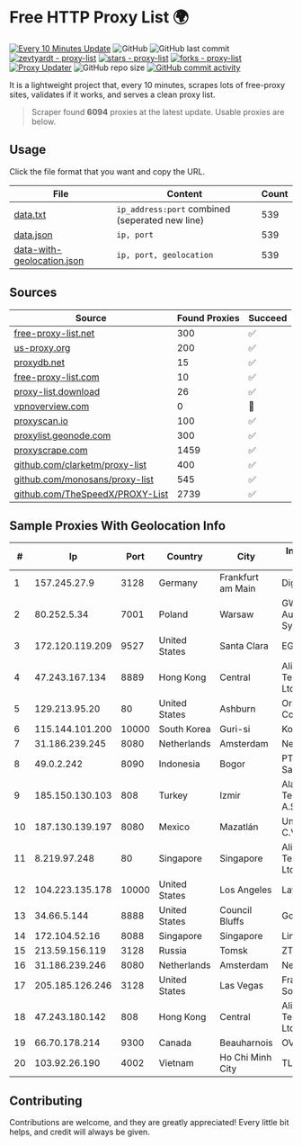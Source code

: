 
# Free HTTP Proxy List 🌍

[![Every 10 Minutes Update](https://github.com/mertguvencli/http-proxy-list/actions/workflows/main.yml/badge.svg?branch=main)](https://github.com/mertguvencli/http-proxy-list/actions/workflows/main.yml)
![GitHub](https://img.shields.io/github/license/mertguvencli/http-proxy-list)
![GitHub last commit](https://img.shields.io/github/last-commit/mertguvencli/http-proxy-list)
[![zevtyardt - proxy-list](https://img.shields.io/static/v1?label=zevtyardt&message=proxy-list&color=blue&logo=github)](https://github.com/zevtyardt/proxy-list "Go to GitHub repo")
[![stars - proxy-list](https://img.shields.io/github/stars/zevtyardt/proxy-list?style=social)](https://github.com/zevtyardt/proxy-list)
[![forks - proxy-list](https://img.shields.io/github/forks/zevtyardt/proxy-list?style=social)](https://github.com/zevtyardt/proxy-list)
[![Proxy Updater](https://github.com/zevtyardt/proxy-list/workflows/Proxy%20Updater/badge.svg)](https://github.com/zevtyardt/proxy-list/actions?query=workflow:"Proxy+Updater")
![GitHub repo size](https://img.shields.io/github/repo-size/zevtyardt/proxy-list)
[![GitHub commit activity](https://img.shields.io/github/commit-activity/m/zevtyardt/proxy-list?logo=commits)](https://github.com/zevtyardt/proxy-list/commits/main)

It is a lightweight project that, every 10 minutes, scrapes lots of free-proxy sites, validates if it works, and serves a clean proxy list.

> Scraper found **6094** proxies at the latest update. Usable proxies are below.

## Usage

Click the file format that you want and copy the URL.

|File|Content|Count|
|----|-------|-----|
|[data.txt](https://raw.githubusercontent.com/mertguvencli/http-proxy-list/main/proxy-list/data.txt)|`ip_address:port` combined (seperated new line)|539|
|[data.json](https://raw.githubusercontent.com/mertguvencli/http-proxy-list/main/proxy-list/data.json)|`ip, port`|539|
|[data-with-geolocation.json](https://raw.githubusercontent.com/mertguvencli/http-proxy-list/main/proxy-list/data-with-geolocation.json)|`ip, port, geolocation`|539|

## Sources

|Source|Found Proxies|Succeed|
|------|-------------|-------|
|[free-proxy-list.net](https://free-proxy-list.net)|300|✅|
|[us-proxy.org](https://www.us-proxy.org)|200|✅|
|[proxydb.net](http://proxydb.net)|15|✅|
|[free-proxy-list.com](https://free-proxy-list.com/?page=&port=&type%5B%5D=http&type%5B%5D=https&up_time=0&search=Search)|10|✅|
|[proxy-list.download](https://www.proxy-list.download/HTTP)|26|✅|
|[vpnoverview.com](https://vpnoverview.com/privacy/anonymous-browsing/free-proxy-servers)|0|🚫|
|[proxyscan.io](https://www.proxyscan.io)|100|✅|
|[proxylist.geonode.com](https://proxylist.geonode.com/api/proxy-list?limit=300&page=1&sort_by=lastChecked&sort_type=desc&protocols=http,https)|300|✅|
|[proxyscrape.com](https://api.proxyscrape.com/v2/?request=displayproxies&protocol=http&timeout=10000&country=all&ssl=all&anonymity=all)|1459|✅|
|[github.com/clarketm/proxy-list](https://raw.githubusercontent.com/clarketm/proxy-list/master/proxy-list-raw.txt)|400|✅|
|[github.com/monosans/proxy-list](https://raw.githubusercontent.com/monosans/proxy-list/main/proxies/http.txt)|545|✅|
|[github.com/TheSpeedX/PROXY-List](https://raw.githubusercontent.com/TheSpeedX/PROXY-List/master/http.txt)|2739|✅|


## Sample Proxies With Geolocation Info

|#|Ip|Port|Country|City|Internet Service Provider|
|-|--|----|-------|----|-------------------------|
|1|157.245.27.9|3128|Germany|Frankfurt am Main|DigitalOcean, LLC|
|2|80.252.5.34|7001|Poland|Warsaw|GWNET Autonomus System|
|3|172.120.119.209|9527|United States|Santa Clara|EGIHosting|
|4|47.243.167.134|8889|Hong Kong|Central|Alibaba (US) Technology Co., Ltd.|
|5|129.213.95.20|80|United States|Ashburn|Oracle Corporation|
|6|115.144.101.200|10000|South Korea|Guri-si|Korea Telecom|
|7|31.186.239.245|8080|Netherlands|Amsterdam|NetSkope Inc|
|8|49.0.2.242|8090|Indonesia|Bogor|PT Usaha Adi Sanggoro|
|9|185.150.130.103|808|Turkey|Izmir|Alastyr Telekomunikasyon A.S.|
|10|187.130.139.197|8080|Mexico|Mazatlán|Uninet S.A. de C.V.|
|11|8.219.97.248|80|Singapore|Singapore|Alibaba (US) Technology Co., Ltd.|
|12|104.223.135.178|10000|United States|Los Angeles|LayerHost|
|13|34.66.5.144|8888|United States|Council Bluffs|Google LLC|
|14|172.104.52.16|8088|Singapore|Singapore|Linode, LLC|
|15|213.59.156.119|3128|Russia|Tomsk|ZT-TOMSK|
|16|31.186.239.246|8080|Netherlands|Amsterdam|NetSkope Inc|
|17|205.185.126.246|3128|United States|Las Vegas|FranTech Solutions|
|18|47.243.180.142|808|Hong Kong|Central|Alibaba (US) Technology Co., Ltd.|
|19|66.70.178.214|9300|Canada|Beauharnois|OVH SAS|
|20|103.92.26.190|4002|Vietnam|Ho Chi Minh City|TLSOFT|



## Contributing

Contributions are welcome, and they are greatly appreciated! Every
little bit helps, and credit will always be given.

